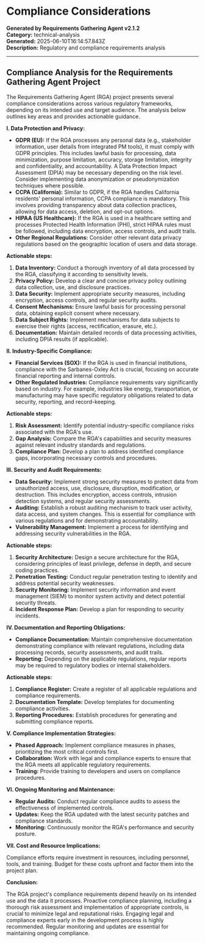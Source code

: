 # Compliance Considerations

**Generated by Requirements Gathering Agent v2.1.2**  
**Category:** technical-analysis  
**Generated:** 2025-06-10T16:14:57.843Z  
**Description:** Regulatory and compliance requirements analysis

---

## Compliance Analysis for the Requirements Gathering Agent Project

The Requirements Gathering Agent (RGA) project presents several compliance considerations across various regulatory frameworks, depending on its intended use and target audience.  The analysis below outlines key areas and provides actionable guidance.

**I. Data Protection and Privacy:**

* **GDPR (EU):**  If the RGA processes any personal data (e.g., stakeholder information, user details from integrated PM tools), it must comply with GDPR principles. This includes lawful basis for processing, data minimization, purpose limitation, accuracy, storage limitation, integrity and confidentiality, and accountability.  A Data Protection Impact Assessment (DPIA) may be necessary depending on the risk level.  Consider implementing data anonymization or pseudonymization techniques where possible.
* **CCPA (California):** Similar to GDPR, if the RGA handles California residents' personal information, CCPA compliance is mandatory.  This involves providing transparency about data collection practices, allowing for data access, deletion, and opt-out options.
* **HIPAA (US Healthcare):** If the RGA is used in a healthcare setting and processes Protected Health Information (PHI), strict HIPAA rules must be followed, including data encryption, access controls, and audit trails.
* **Other Regional Regulations:**  Consider other relevant data privacy regulations based on the geographic location of users and data storage.

**Actionable steps:**

1. **Data Inventory:** Conduct a thorough inventory of all data processed by the RGA, classifying it according to sensitivity levels.
2. **Privacy Policy:** Develop a clear and concise privacy policy outlining data collection, use, and disclosure practices.
3. **Data Security:** Implement appropriate security measures, including encryption, access controls, and regular security audits.
4. **Consent Mechanisms:** Ensure lawful basis for processing personal data, obtaining explicit consent where necessary.
5. **Data Subject Rights:** Implement mechanisms for data subjects to exercise their rights (access, rectification, erasure, etc.).
6. **Documentation:** Maintain detailed records of data processing activities, including DPIA results (if applicable).

**II. Industry-Specific Compliance:**

* **Financial Services (SOX):** If the RGA is used in financial institutions, compliance with the Sarbanes-Oxley Act is crucial, focusing on accurate financial reporting and internal controls.
* **Other Regulated Industries:**  Compliance requirements vary significantly based on industry.  For example, industries like energy, transportation, or manufacturing may have specific regulatory obligations related to data security, reporting, and record-keeping.

**Actionable steps:**

1. **Risk Assessment:** Identify potential industry-specific compliance risks associated with the RGA's use.
2. **Gap Analysis:** Compare the RGA's capabilities and security measures against relevant industry standards and regulations.
3. **Compliance Plan:** Develop a plan to address identified compliance gaps, incorporating necessary controls and procedures.

**III. Security and Audit Requirements:**

* **Data Security:** Implement strong security measures to protect data from unauthorized access, use, disclosure, disruption, modification, or destruction. This includes encryption, access controls, intrusion detection systems, and regular security assessments.
* **Auditing:**  Establish a robust auditing mechanism to track user activity, data access, and system changes.  This is essential for compliance with various regulations and for demonstrating accountability.
* **Vulnerability Management:** Implement a process for identifying and addressing security vulnerabilities in the RGA.

**Actionable steps:**

1. **Security Architecture:** Design a secure architecture for the RGA, considering principles of least privilege, defense in depth, and secure coding practices.
2. **Penetration Testing:** Conduct regular penetration testing to identify and address potential security weaknesses.
3. **Security Monitoring:** Implement security information and event management (SIEM) to monitor system activity and detect potential security threats.
4. **Incident Response Plan:** Develop a plan for responding to security incidents.

**IV. Documentation and Reporting Obligations:**

* **Compliance Documentation:** Maintain comprehensive documentation demonstrating compliance with relevant regulations, including data processing records, security assessments, and audit trails.
* **Reporting:**  Depending on the applicable regulations, regular reports may be required to regulatory bodies or internal stakeholders.

**Actionable steps:**

1. **Compliance Register:** Create a register of all applicable regulations and compliance requirements.
2. **Documentation Template:** Develop templates for documenting compliance activities.
3. **Reporting Procedures:** Establish procedures for generating and submitting compliance reports.


**V. Compliance Implementation Strategies:**

* **Phased Approach:** Implement compliance measures in phases, prioritizing the most critical controls first.
* **Collaboration:** Work with legal and compliance experts to ensure that the RGA meets all applicable regulatory requirements.
* **Training:** Provide training to developers and users on compliance procedures.

**VI. Ongoing Monitoring and Maintenance:**

* **Regular Audits:** Conduct regular compliance audits to assess the effectiveness of implemented controls.
* **Updates:** Keep the RGA updated with the latest security patches and compliance standards.
* **Monitoring:** Continuously monitor the RGA's performance and security posture.


**VII. Cost and Resource Implications:**

Compliance efforts require investment in resources, including personnel, tools, and training.  Budget for these costs upfront and factor them into the project plan.

**Conclusion:**

The RGA project's compliance requirements depend heavily on its intended use and the data it processes.  Proactive compliance planning, including a thorough risk assessment and implementation of appropriate controls, is crucial to minimize legal and reputational risks.  Engaging legal and compliance experts early in the development process is highly recommended.  Regular monitoring and updates are essential for maintaining ongoing compliance.
